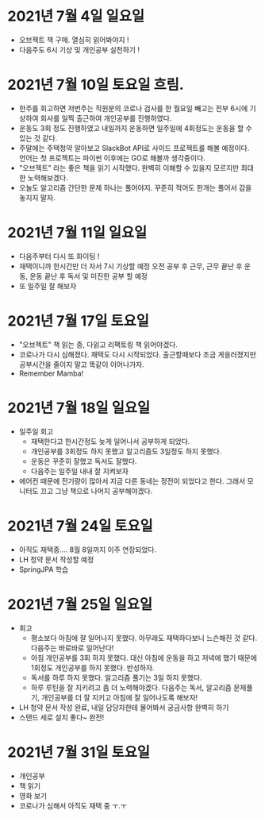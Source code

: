 
# 2021년 7월 4일 일요일 

- 오브젝트 책 구매. 열심히 읽어봐야지 !
- 다음주도 6시 기상 및 개인공부 실천하기 ! 

# 2021년 7월 10일 토요일 흐림. 

- 한주를 회고하면 저번주는 직원분의 코로나 검사를 한 월요일 빼고는 전부 6시에 기상하여 회사를 일찍 출근하여 개인공부를 진행하였다. 
- 운동도 3회 정도 진행하였고 내일까지 운동하면 일주일에 4회정도는 운동을 할 수 있는 것 같다. 
- 주말에는 주택청약 알아보고 SlackBot API로 사이드 프로젝트를 해볼 예정이다. 언어는 첫 프로젝트는 파이썬 이후에는 GO로 해볼까 
생각중이다. 
- "오브젝트" 라는 좋은 책을 읽기 시작했다. 완벽히 이해할 수 있을지 모르지만 최대한 노력해보겠다. 
- 오늘도 알고리즘 간단한 문제 하나는 풀어야지. 꾸준히 적어도 한개는 풀어서 감을 놓지지 말자. 

# 2021년 7월 11일 일요일

- 다음주부터 다시 또 화이팅 ! 
- 재택이니까 한시간만 더 자서 7시 기상할 예정 오전 공부 후 근무, 근무 끝난 후 운동, 운동 끝난 후 독서 및 미진한 공부 할 예정
- 또 일주일 잘 해보자 

# 2021년 7월 17일 토요일 

- "오브젝트" 책 읽는 중, 다읽고 리팩토링 책 읽어야겠다. 
- 코로나가 다시 심해졌다. 재택도 다시 시작되었다. 출근할때보다 조금 게을러졌지만 공부시간을 줄이지 말고 똑같이 이어나가자.
- Remember Mamba!

# 2021년 7월 18일 일요일 

- 일주일 회고
    - 재택한다고 한시간정도 늦게 일어나서 공부하게 되었다. 
    - 개인공부를 3회정도 하지 못했고 알고리즘도 3일정도 하지 못했다. 
    - 운동은 꾸준히 잘했고 독서도 잘했다. 
    - 다음주는 일주일 내내 잘 지켜보자 
- 에어컨 때문에 전기량이 많아서 지금 다른 동네는 정전이 되었다고 한다. 그래서 모니터도 끄고 그냥 책으로 나머지 공부해야겠다. 

# 2021년 7월 24일 토요일 

- 아직도 재택중.... 8월 8일까지 이주 연장되었다. 
- LH 청약 문서 작성할 예정 
- SpringJPA 학습 

# 2021년 7월 25일 일요일

- 회고 
  - 평소보다 아침에 잘 일어나지 못했다. 아무래도 재택하다보니 느슨해진 것 같다. 다음주는 바로바로 일어난다!
  - 아침 개인공부를 3회 하지 못했다. 대신 아침에 운동을 하고 저녁에 했기 때문에 1회정도 개인공부를 하지 못했다. 반성하자. 
  - 독서를 하루 하지 못했다. 알고리즘 풀기는 3일 하지 못했다. 
  - 하루 루틴을 잘 지키려고 좀 더 노력해야겠다. 다음주는 독서, 알고리즘 문제풀기, 개인공부를 더 잘 지키고 아침에 잘 일어나도록 
  해보자!
- LH 청약 문서 작성 완료, 내일 담당자한테 물어봐서 궁금사항 완벽히 하기 
- 스탠드 세로 설치 좋다~ 완전! 

# 2021년 7월 31일 토요일

- 개인공부 
- 책 읽기
- 영화 보기 
- 코로나가 심해서 아직도 재택 중 ㅜ.ㅜ
